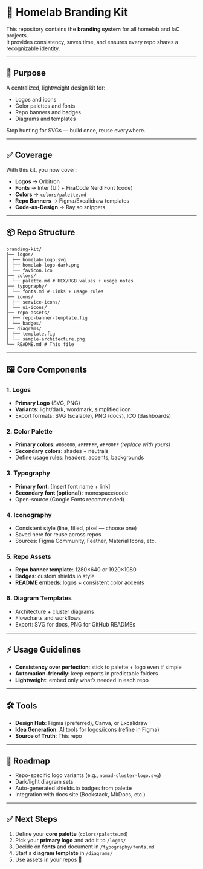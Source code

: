 # 🚀 Homelab Branding Kit

This repository contains the **branding system** for all homelab and IaC projects.  
It provides consistency, saves time, and ensures every repo shares a recognizable identity.

---

## 🎯 Purpose
A centralized, lightweight design kit for:
- Logos and icons  
- Color palettes and fonts  
- Repo banners and badges  
- Diagrams and templates  

Stop hunting for SVGs — build once, reuse everywhere.

---

## ✅ Coverage
With this kit, you now cover:
- **Logos** → Orbitron  
- **Fonts** → Inter (UI) + FiraCode Nerd Font (code)  
- **Colors** → `colors/palette.md`  
- **Repo Banners** → Figma/Excalidraw templates  
- **Code-as-Design** → Ray.so snippets  

---

## 📦 Repo Structure

```text
branding-kit/
├── logos/
│ ├── homelab-logo.svg
│ ├── homelab-logo-dark.png
│ └── favicon.ico
├── colors/
│ └── palette.md # HEX/RGB values + usage notes
├── typography/
│ └── fonts.md # Links + usage rules
├── icons/
│ ├── service-icons/
│ └── ui-icons/
├── repo-assets/
│ ├── repo-banner-template.fig
│ └── badges/
├── diagrams/
│ ├── template.fig
│ └── sample-architecture.png
└── README.md # This file
```

---

## 🖼️ Core Components

### 1. Logos
- **Primary Logo** (SVG, PNG)
- **Variants**: light/dark, wordmark, simplified icon
- Export formats: SVG (scalable), PNG (docs), ICO (dashboards)

### 2. Color Palette
- **Primary colors**: `#000000`, `#FFFFFF`, `#FF00FF` _(replace with yours)_
- **Secondary colors**: shades + neutrals
- Define usage rules: headers, accents, backgrounds

### 3. Typography
- **Primary font**: [Insert font name + link]
- **Secondary font (optional)**: monospace/code
- Open-source (Google Fonts recommended)

### 4. Iconography
- Consistent style (line, filled, pixel — choose one)
- Saved here for reuse across repos
- Sources: Figma Community, Feather, Material Icons, etc.

### 5. Repo Assets
- **Repo banner template**: 1280×640 or 1920×1080
- **Badges**: custom shields.io style
- **README embeds**: logos + consistent color accents

### 6. Diagram Templates
- Architecture + cluster diagrams
- Flowcharts and workflows
- Export: SVG for docs, PNG for GitHub READMEs

---

## ⚡ Usage Guidelines
- **Consistency over perfection**: stick to palette + logo even if simple  
- **Automation-friendly**: keep exports in predictable folders  
- **Lightweight**: embed only what’s needed in each repo  

---

## 🛠️ Tools
- **Design Hub**: Figma (preferred), Canva, or Excalidraw  
- **Idea Generation**: AI tools for logos/icons (refine in Figma)  
- **Source of Truth**: This repo  

---

## 🔮 Roadmap
- Repo-specific logo variants (e.g., `nomad-cluster-logo.svg`)  
- Dark/light diagram sets  
- Auto-generated shields.io badges from palette  
- Integration with docs site (Bookstack, MkDocs, etc.)  

---

## ✅ Next Steps
1. Define your **core palette** (`colors/palette.md`)  
2. Pick your **primary logo** and add it to `/logos/`  
3. Decide on **fonts** and document in `/typography/fonts.md`  
4. Start a **diagram template** in `/diagrams/`  
5. Use assets in your repos 🎉  
